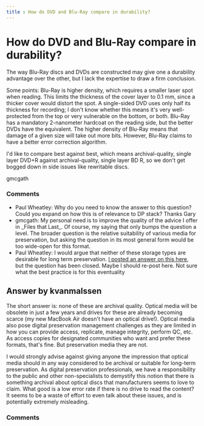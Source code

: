 ```yaml
---
title : How do DVD and Blu-Ray compare in durability?
---
```

How do DVD and Blu-Ray compare in durability?
=====================
The way Blu-Ray discs and DVDs are constructed may give one a durability
advantage over the other, but I lack the expertise to draw a firm
conclusion.

Some points: Blu-Ray is higher density, which requires a smaller laser
spot when reading. This limits the thickness of the cover layer to 0.1
mm, since a thicker cover would distort the spot. A single-sided DVD
uses only half its thickness for recording; I don't know whether this
means it's very well-protected from the top or very vulnerable on the
bottom, or both. Blu-Ray has a mandatory 2-nanometer hardcoat on the
reading side, but the better DVDs have the equivalent. The higher
density of Blu-Ray means that damage of a given size will take out more
bits. However, Blu-Ray claims to have a better error correction
algorithm.

I'd like to compare best against best, which means archival-quality,
single layer DVD+R against archival-quality, single layer BD R, so we
don't get bogged down in side issues like rewritable discs.

gmcgath

### Comments ###
* Paul Wheatley: Why do you need to know the answer to this question? Could you expand on
how this is of relevance to DP stack? Thanks Gary
* gmcgath: My personal need is to improve the quality of the advice I offer in
\_Files that Last\_. Of course, my saying that only bumps the question a
level. The broader question is the relative suitability of various media
for preservation, but asking the question in its most general form would
be too wide-open for this format.
* Paul Wheatley: I would argue that neither of these storage types are desirable for long
term preservation. [I posted an answer on this
here](http://digitalpreservation.stackexchange.com/questions/5/comparative-lifetimes-of-digital-media/46\#46),
but the question has been closed. Maybe I should re-post here. Not sure
what the best practice is for this eventuality


Answer by kvanmalssen
----------------
The short answer is: none of these are archival quality. Optical media
will be obsolete in just a few years and drives for these are already
becoming scarce (my new MacBook Air doesn't have an optical drive!).
Optical media also pose digital preservation management challenges as
they are limited in how you can provide access, replicate, manage
integrity, perform QC, etc. As access copies for designated communities
who want and prefer these formats, that's fine. But preservation media
they are not.

I would strongly advise against giving anyone the impression that
optical media should in any way considered to be archival or suitable
for long-term preservation. As digital preservation professionals, we
have a responsibility to the public and other non-specialists to
demystify this notion that there is something archival about optical
discs that manufacturers seems to love to claim. What good is a low
error rate if there is no drive to read the content? It seems to be a
waste of effort to even talk about these issues, and is potentially
extremely misleading.

### Comments ###

